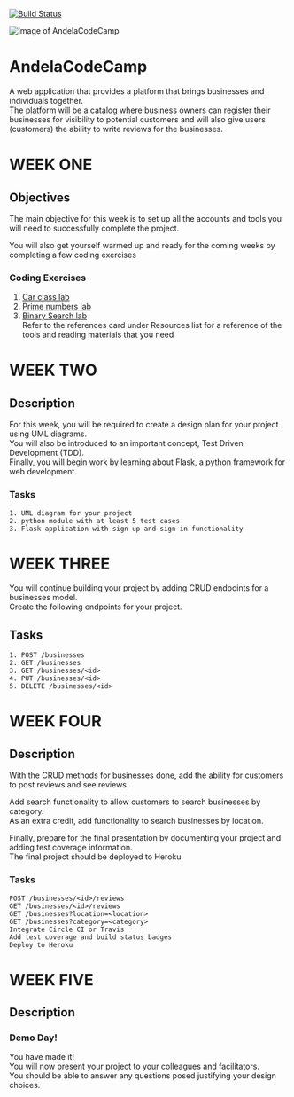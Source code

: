 [![Build Status](https://travis-ci.org/Simbadeveloper/AndelaCodeCamp.svg?branch=master)](https://travis-ci.org/Simbadeveloper/AndelaCodeCamp)

![Image of AndelaCodeCamp](https://encrypted-tbn0.gstatic.com/images?q=tbn:ANd9GcQYgT_qo-7cc4SWZPqLUjthdDjXDm13tHoJR50uHyvZvMRQ3RAhiQ)
# AndelaCodeCamp
A web application that provides a platform that brings businesses and individuals together.<br> The platform will be a catalog where business owners can register their businesses for visibility to potential customers and will also give users (customers) the ability to write reviews for the businesses.




# WEEK ONE

## Objectives
The main objective for this week is to set up all the accounts and tools you will need to successfully complete the project.

You will also get yourself warmed up and ready for the coming weeks by completing a few coding exercises

### Coding Exercises
1. [Car class lab](https://github.com/TeencodeAfrica/car-class-lab)<br>
2. [Prime numbers lab](https://github.com/TeencodeAfrica/prime_numbers-lab)<br>
3. [Binary Search lab](https://github.com/TeencodeAfrica/binary-search-lab)<br>
Refer to the references card under Resources list for a reference of the tools and reading materials that you need

# WEEK TWO
## Description
For this week, you will be required to create a design plan for your project using UML diagrams.<br> You will also be introduced to an important concept, Test Driven Development (TDD).<br> Finally, you will begin work by learning about Flask, a python framework for web development.

### Tasks
```
1. UML diagram for your project
2. python module with at least 5 test cases
3. Flask application with sign up and sign in functionality
```



# WEEK THREE

You will continue building your project by adding CRUD endpoints for a businesses model.<br> Create the following endpoints for your project.

## Tasks
```
1. POST /businesses
2. GET /businesses
3. GET /businesses/<id>
4. PUT /businesses/<id>
5. DELETE /businesses/<id>
```

# WEEK FOUR

## Description
With the CRUD methods for businesses done, add the ability for customers to post reviews and see reviews.

Add search functionality to allow customers to search businesses by category.<br> As an extra credit, add functionality to search businesses by location.

Finally, prepare for the final presentation by documenting your project and adding test coverage information. <br>The final project should be deployed to Heroku

### Tasks
```
POST /businesses/<id>/reviews
GET /businesses/<id>/reviews
GET /businesses?location=<location>
GET /businesses?category=<category>
Integrate Circle CI or Travis
Add test coverage and build status badges
Deploy to Heroku
```

# WEEK FIVE

## Description
### Demo Day!
You have made it! <br>You will now present your project to your colleagues and facilitators.<br> You should be able to answer any questions posed justifying your design choices.
